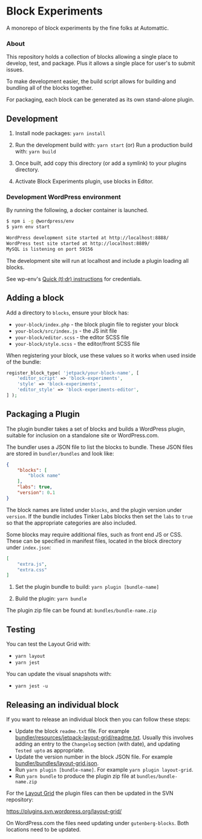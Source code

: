 # Block Experiments

A monorepo of block experiments by the fine folks at Automattic.

### About

This repository holds a collection of blocks allowing a single place to develop, test, and package. Plus it allows a single place for user's to submit issues.

To make development easier, the build script allows for building and bundling all of the blocks together.

For packaging, each block can be generated as its own stand-alone plugin.


## Development

1. Install node packages: `yarn install`

2. Run the development build with: `yarn start`
   (or)
   Run a production build with: `yarn build`

3. Once built, add copy this directory (or add a symlink) to your plugins directory.

4. Activate Block Experiments plugin, use blocks in Editor.

### Development WordPress environment

By running the following, a docker container is launched.

```sh
$ npm i -g @wordpress/env
$ yarn env start

WordPress development site started at http://localhost:8888/
WordPress test site started at http://localhost:8889/
MySQL is listening on port 59156
```

The development site will run at localhost and include a plugin loading all blocks.

See wp-env's [Quick (tl;dr) instructions](https://developer.wordpress.org/block-editor/reference-guides/packages/packages-env/#quick-tldr-instructions) for credentials.

## Adding a block

Add a directory to `blocks`, ensure your block has:

- `your-block/index.php` - the block plugin file to register your block
- `your-block/src/index.js` - the JS init file
- `your-block/editor.scss` - the editor SCSS file
- `your-block/style.scss` - the editor/front SCSS file

When registering your block, use these values so it works when used inside of the bundle:

```php
register_block_type( 'jetpack/your-block-name', [
	'editor_script' => 'block-experiments',
	'style' => 'block-experiments',
	'editor_style' => 'block-experiments-editor',
] );
```

## Packaging a Plugin

The plugin bundler takes a set of blocks and builds a WordPress plugin, suitable for inclusion on a standalone site or WordPress.com.

The bundler uses a JSON file to list the blocks to bundle. These JSON files are stored in `bundler/bundles` and look like:

```json
{
	"blocks": [
		"block name"
	],
	"labs": true,
	"version": 0.1
}
```

The block names are listed under `blocks`, and the plugin version under `version`. If the bundle includes Tinker Labs blocks then set the `labs` to `true` so that the appropriate categories are also included.

Some blocks may require additional files, such as front end JS or CSS. These can be specified in manifest files, located in the block directory under `index.json`:

```json
[
	"extra.js",
	"extra.css"
]
```

1. Set the plugin bundle to build: `yarn plugin [bundle-name]`

2. Build the plugin: `yarn bundle`

The plugin zip file can be found at: `bundles/bundle-name.zip`

## Testing

You can test the Layout Grid with:

- `yarn layout`
- `yarn jest`

You can update the visual snapshots with:

- `yarn jest -u`

## Releasing an individual block

If you want to release an individual block then you can follow these steps:

- Update the block `readme.txt` file. For example [bundler/resources/jetpack-layout-grid/readme.txt](bundler/resources/jetpack-layout-grid/readme.txt). Usually this involves adding an entry to the `Changelog` section (with date), and updating `Tested upto` as appropriate.
- Update the version number in the block JSON file. For example [bundler/bundles/layout-grid.json](bundler/bundles/layout-grid.json).
- Run `yarn plugin [bundle-name]`. For example `yarn plugin layout-grid`.
- Run `yarn bundle` to produce the plugin zip file at `bundles/bundle-name.zip`

For the [Layout Grid](https://wordpress.org/plugins/layout-grid/) the plugin files can then be updated in the SVN repository:

https://plugins.svn.wordpress.org/layout-grid/

On WordPress.com the files need updating under `gutenberg-blocks`. Both locations need to be updated.

